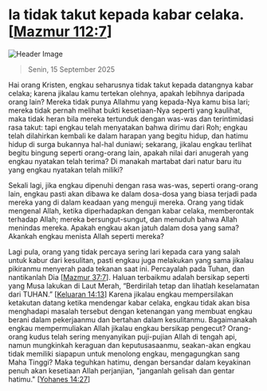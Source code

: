 
# Ia tidak takut kepada kabar celaka. [[Mazmur 112:7](http://alkitab.sabda.org/?Mazmur%20112:7)]

![Header Image](https://alkitab.app/slice/sunrise.jpg)

> Senin, 15 September 2025

Hai orang Kristen, engkau seharusnya tidak takut kepada datangnya kabar celaka; karena jikalau kamu tertekan olehnya, apakah lebihnya daripada orang lain? Mereka tidak punya Allahmu yang kepada-Nya kamu bisa lari; mereka tidak pernah melihat bukti kesetiaan-Nya seperti yang kaulihat, maka tidak heran bila mereka tertunduk dengan was-was dan terintimidasi rasa takut: tapi engkau telah menyatakan bahwa dirimu dari Roh; engkau telah dilahirkan kembali ke dalam harapan yang begitu hidup, dan hatimu hidup di surga bukannya hal-hal duniawi; sekarang, jikalau engkau terlihat begitu bingung seperti orang-orang lain, apakah nilai dari anugerah yang engkau nyatakan telah terima? Di manakah martabat dari natur baru itu yang engkau nyatakan telah miliki?

Sekali lagi, jika engkau dipenuhi dengan rasa was-was, seperti orang-orang lain, engkau pasti akan dibawa ke dalam dosa-dosa yang biasa terjadi pada mereka yang di dalam keadaan yang menguji mereka. Orang yang tidak mengenal Allah, ketika diperhadapkan dengan kabar celaka, memberontak terhadap Allah; mereka bersungut-sungut, dan menuduh bahwa Allah menindas mereka. Apakah engkau akan jatuh dalam dosa yang sama? Akankah engkau menista Allah seperti mereka?

Lagi pula, orang yang tidak percaya sering lari kepada cara yang salah untuk kabur dari kesulitan, pasti engkau juga melakukan yang sama jikalau pikiranmu menyerah pada tekanan saat ini. Percayalah pada Tuhan, dan nantikanlah Dia [[Mazmur 37:7](http://alkitab.sabda.org/?Mazmur%2037:7)]. Haluan terbaikmu adalah bersikap seperti yang Musa lakukan di Laut Merah, “Berdirilah tetap dan lihatlah keselamatan dari TUHAN.” [[Keluaran 14:13](http://alkitab.sabda.org/?Keluaran%2014:13)] Karena jikalau engkau mempersilakan ketakutan datang ketika mendengar kabar celaka, engkau tidak akan bisa menghadapi masalah tersebut dengan ketenangan yang membuat engkau berani dalam pekerjaanmu dan bertahan dalam kesulitanmu. Bagaimanakah engkau mempermuliakan Allah jikalau engkau bersikap pengecut? Orang-orang kudus telah sering menyanyikan puji-pujian Allah di tengah api, namun mungkinkah keraguan dan keputusasaanmu, seakan-akan engkau tidak memiliki siapapun untuk menolong engkau, mengagungkan sang Maha Tinggi? Maka teguhkan hatimu, dengan bersandar dalam keyakinan penuh akan kesetiaan Allah perjanjian, "janganlah gelisah dan gentar hatimu." [[Yohanes 14:27](http://alkitab.sabda.org/?Yohanes%2014:27)]
    